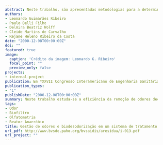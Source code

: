 ```yaml
---
abstract: Neste trabalho, são apresentadas metodologias para a determinação de intensidade odorante, da medição de concentrações de gases e apresenta-se uma alternativa de processo não convencional para o tratamento das emissões com maus odores dos reatores anaeróbios quando tratam esgotos sanitários, utilizando-se um processo de biodesodorização, constituído de um biofiltro piloto com leito de turfa.
authors:
- Leonardo Guimarães Ribeiro
- Paulo Belli Filho
- Delmira Beatriz Wolff
- Cleide Martins de Carvalho 
- Rejane Heleno Ribeiro da Costa
date: "2000-12-08T00:00:00Z"
doi: ""
featured: true
image:
  caption: 'Crédito da imagem: Leonardo G. Ribeiro'
  focal_point: ""
  preview_only: false
projects:
- internal-project
publication: Em *XXVII Congresso Interamericano de Engenharia Sanitária e Ambiental*
publication_types:
- "1"
publishDate: "2000-12-08T00:00:00Z"
summary: Neste trabalho estuda-se a eficiência da remoção de odores decorrentes do tratamento de efluentes sanitários por meio de biodesodorização.
tags:
- Odor
- Biofiltro
- Olfatometria
- Reator Anaeróbio
title: Gestão de odores e biodesodorização em um sistema de tratamento de esgoto sanitário
url_pdf: http://www.bvsde.paho.org/bvsaidis/aresidua/i-013.pdf
url_project: ""
---
```

